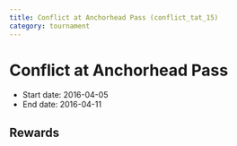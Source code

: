 ```yaml
---
title: Conflict at Anchorhead Pass (conflict_tat_15)
category: tournament
---
```

# Conflict at Anchorhead Pass

  * Start date: 2016-04-05
  * End date: 2016-04-11

## Rewards

